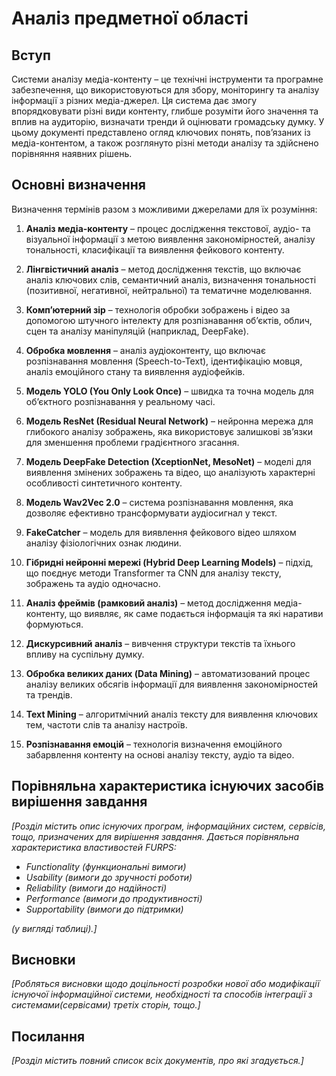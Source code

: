 # Аналіз предметної області

## Вступ

Системи аналізу медіа-контенту – це технічні інструменти та програмне забезпечення, що використовуються для збору, моніторингу та аналізу інформації з різних медіа-джерел. Ця система дає змогу впорядковувати різні види контенту, глибше розуміти його значення та вплив на аудиторію, визначати тренди й оцінювати громадську думку. У цьому документі представлено огляд ключових понять, пов’язаних із медіа-контентом, а також розглянуто різні методи аналізу та здійснено порівняння наявних рішень.



## Основні визначення

Визначення термінів разом з можливими джерелами для їх розуміння:

1. **Аналіз медіа-контенту** – процес дослідження текстової, аудіо- та візуальної інформації з метою виявлення закономірностей, аналізу тональності, класифікації та виявлення фейкового контенту.
  

3. **Лінгвістичний аналіз** – метод дослідження текстів, що включає аналіз ключових слів, семантичний аналіз, визначення тональності (позитивної, негативної, нейтральної) та тематичне моделювання.


4. **Комп’ютерний зір** – технологія обробки зображень і відео за допомогою штучного інтелекту для розпізнавання об’єктів, облич, сцен та аналізу маніпуляцій (наприклад, DeepFake).


5. **Обробка мовлення** – аналіз аудіоконтенту, що включає розпізнавання мовлення (Speech-to-Text), ідентифікацію мовця, аналіз емоційного стану та виявлення аудіофейків.


6. **Модель YOLO (You Only Look Once)** – швидка та точна модель для об’єктного розпізнавання у реальному часі.


7. **Модель ResNet (Residual Neural Network)** – нейронна мережа для глибокого аналізу зображень, яка використовує залишкові зв’язки для зменшення проблеми градієнтного згасання.


8. **Модель DeepFake Detection (XceptionNet, MesoNet)** – моделі для виявлення змінених зображень та відео, що аналізують характерні особливості синтетичного контенту.


9. **Модель Wav2Vec 2.0** – система розпізнавання мовлення, яка дозволяє ефективно трансформувати аудіосигнал у текст.


10. **FakeCatcher** – модель для виявлення фейкового відео шляхом аналізу фізіологічних ознак людини.


11. **Гібридні нейронні мережі (Hybrid Deep Learning Models)** – підхід, що поєднує методи Transformer та CNN для аналізу тексту, зображень та аудіо одночасно.


12. **Аналіз фреймів (рамковий аналіз)** – метод дослідження медіа-контенту, що виявляє, як саме подається інформація та які наративи формуються.


13. **Дискурсивний аналіз** – вивчення структури текстів та їхнього впливу на суспільну думку.


14. **Обробка великих даних (Data Mining)** – автоматизований процес аналізу великих обсягів інформації для виявлення закономірностей та трендів.


15. **Text Mining** – алгоритмічний аналіз тексту для виявлення ключових тем, частоти слів та аналізу настроїв.


16. **Розпізнавання емоцій** – технологія визначення емоційного забарвлення контенту на основі аналізу тексту, аудіо та відео.



## Порівняльна характеристика існуючих засобів вирішення завдання

*[Розділ містить опис існуючих програм, інформаційних систем, сервісів, тощо, призначених для вирішення 
завдання. Дається порівняльна характеристика властивостей FURPS:*
- *Functionality (функциональні вимоги)*
- *Usability (вимоги до зручності роботи)*
- *Reliability (вимоги до надійності)*
- *Performance (вимоги до продуктивності)*
- *Supportability (вимоги до підтримки)*

 *(у вигляді таблиці).]*

## Висновки

*[Робляться висновки щодо доцільності розробки нової або модифікації існуючої інформаційної системи, необхідності та способів інтеграції з системами(сервісами) третіх сторін, тощо.]*

## Посилання

*[Розділ містить повний список всіх документів, про які згадується.]*
